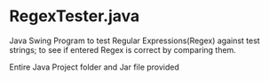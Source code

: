 # RegexTester.java
Java Swing Program to test Regular Expressions(Regex) against test strings; to see if entered Regex is correct by comparing them.

Entire Java Project folder and Jar file provided
